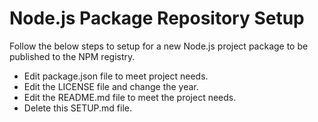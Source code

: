 # Node.js Package Repository Setup

Follow the below steps to setup for a new Node.js project package to be published to the NPM registry.

* Edit package.json file to meet project needs.
* Edit the LICENSE file and change the year.
* Edit the README.md file to meet the project needs.
* Delete this SETUP.md file.